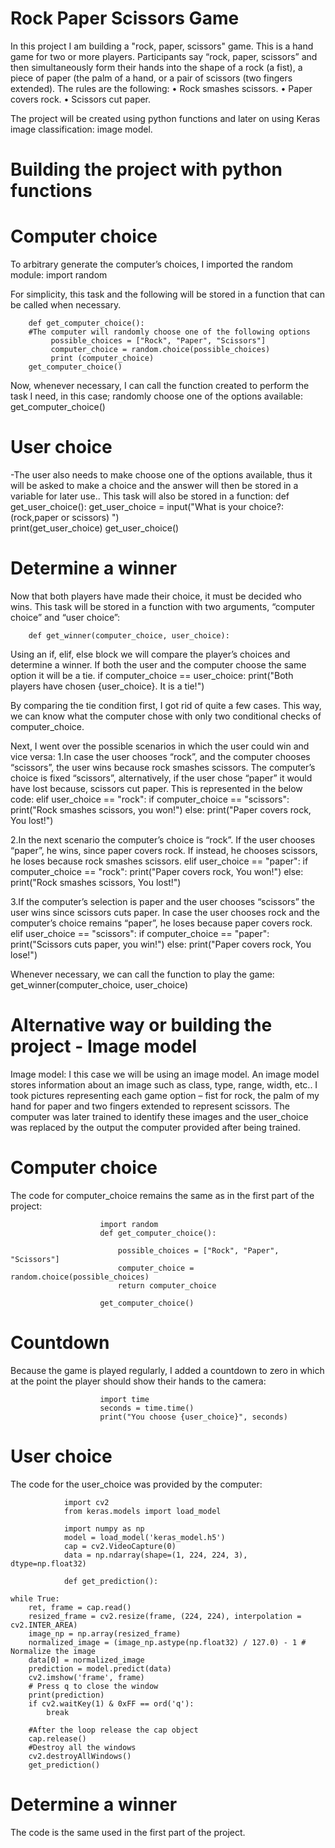 # Rock Paper Scissors Game

In this project I am building a "rock, paper, scissors" game. This is a hand game for two or more players. Participants say “rock, paper, scissors” and then simultaneously form their hands into the shape of a rock (a fist), a piece of paper (the palm of a hand, or a pair of scissors (two fingers extended). The rules are the following:
•	Rock smashes scissors.
•	Paper covers rock.
•	Scissors cut paper.

The project will be created using python functions and later on using Keras image classification: image model.

# Building the project with python functions

# Computer choice
To arbitrary generate the computer’s choices, I imported the random module:
        import random

For simplicity, this task and the following will be stored in a function that can be called when necessary.

        def get_computer_choice():
        #The computer will randomly choose one of the following options
             possible_choices = ["Rock", "Paper", "Scissors"]
             computer_choice = random.choice(possible_choices)
             print (computer_choice)
        get_computer_choice()

Now, whenever necessary, I can call the function created to perform the task I need, in this case; randomly choose one of the options available:
         get_computer_choice()

# User choice
-The user also needs to make choose one of the options available, thus it will be asked to make a choice and the answer will then be stored in a variable for later use.. This task will also be stored in a function:
        def get_user_choice():
            get_user_choice = input("What is your choice?: (rock,paper or scissors) ")  
            print(get_user_choice)
        get_user_choice()

# Determine a winner

Now that both players have made their choice, it must be decided who wins. This task will be stored in a function with two arguments, “computer choice” and “user choice”:

        def get_winner(computer_choice, user_choice):
Using an if, elif, else block we will compare the player’s choices and determine a winner. If both the user and the computer choose the           same option it will be a tie. 
         if computer_choice == user_choice:
               print("Both players have chosen {user_choice}. It is a tie!")

By comparing the tie condition first, I got rid of quite a few cases. This way, we can know what the computer chose with only two conditional checks of computer_choice.

Next, I went over the possible scenarios in which the user could win and vice versa:
1.In case the user chooses “rock”, and the computer chooses “scissors”, the user wins because rock smashes scissors. The computer’s choice is fixed “scissors”, alternatively, if the user chose “paper” it would have lost because, scissors cut paper. This is represented in the below code:
                        elif user_choice == "rock":
                        if computer_choice == "scissors":
                            print("Rock smashes scissors, you won!")
                        else:
                            print("Paper covers rock, You lost!")


2.In the next scenario the computer’s choice is “rock”. If the user chooses “paper”, he wins, since paper covers rock. If instead, he chooses scissors, he loses because rock smashes scissors. 
                        elif user_choice == "paper":
                        if computer_choice == "rock":
                            print("Paper covers rock, You won!")
                        else:
                            print("Rock smashes scissors, You lost!")

3.If the computer’s selection is paper and the user chooses “scissors” the user wins since scissors cuts paper. In case the user chooses rock and the computer’s choice remains “paper”, he loses because paper covers rock.
                        elif user_choice == "scissors":
                        if computer_choice == "paper":
                            print("Scissors cuts paper, you win!")
                        else:
                            print("Paper covers rock, You lose!")

Whenever necessary, we can call the function to play the game:
                        get_winner(computer_choice, user_choice)

# Alternative way or building the project - Image model

Image model: I this case we will be using an image model. An image model stores information about an image such as class, type, range, width, etc.. I took pictures representing each game option – fist for rock, the palm of my hand for paper and two fingers extended to represent scissors. The computer was later trained to identify these images and the user_choice was replaced by the output the computer provided after being trained.

# Computer choice
The code for computer_choice remains the same as in the first part of the project:

                        import random
                        def get_computer_choice():

                            possible_choices = ["Rock", "Paper", "Scissors"]
                            computer_choice = random.choice(possible_choices)
                            return computer_choice

                        get_computer_choice()

# Countdown
Because the game is played regularly, I added a countdown to zero in which at the point the player should show their hands to the camera:

                        import time
                        seconds = time.time()
                        print("You choose {user_choice}", seconds)
# User choice
The code for the user_choice was provided by the computer: 

                import cv2
                from keras.models import load_model

                import numpy as np
                model = load_model('keras_model.h5')
                cap = cv2.VideoCapture(0)
                data = np.ndarray(shape=(1, 224, 224, 3), dtype=np.float32)

                def get_prediction():  

    while True: 
        ret, frame = cap.read()
        resized_frame = cv2.resize(frame, (224, 224), interpolation = cv2.INTER_AREA)
        image_np = np.array(resized_frame)
        normalized_image = (image_np.astype(np.float32) / 127.0) - 1 # Normalize the image
        data[0] = normalized_image
        prediction = model.predict(data)
        cv2.imshow('frame', frame)
        # Press q to close the window
        print(prediction)
        if cv2.waitKey(1) & 0xFF == ord('q'):
            break
            
        #After the loop release the cap object
        cap.release()
        #Destroy all the windows
        cv2.destroyAllWindows()
        get_prediction()

# Determine a winner
The code is the same used in the first part of the project.





